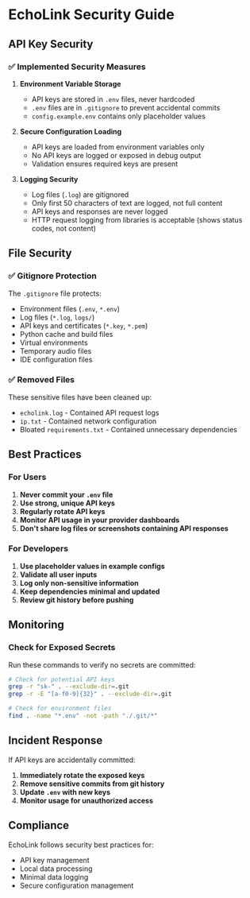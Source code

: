 # EchoLink Security Guide

## API Key Security

### ✅ Implemented Security Measures

1. **Environment Variable Storage**
   - API keys are stored in `.env` files, never hardcoded
   - `.env` files are in `.gitignore` to prevent accidental commits
   - `config.example.env` contains only placeholder values

2. **Secure Configuration Loading**
   - API keys are loaded from environment variables only
   - No API keys are logged or exposed in debug output
   - Validation ensures required keys are present

3. **Logging Security**
   - Log files (`.log`) are gitignored
   - Only first 50 characters of text are logged, not full content
   - API keys and responses are never logged
   - HTTP request logging from libraries is acceptable (shows status codes, not content)

## File Security

### ✅ Gitignore Protection

The `.gitignore` file protects:
- Environment files (`.env`, `*.env`)
- Log files (`*.log`, `logs/`)
- API keys and certificates (`*.key`, `*.pem`)
- Python cache and build files
- Virtual environments
- Temporary audio files
- IDE configuration files

### ✅ Removed Files

These sensitive files have been cleaned up:
- `echolink.log` - Contained API request logs
- `ip.txt` - Contained network configuration
- Bloated `requirements.txt` - Contained unnecessary dependencies

## Best Practices

### For Users

1. **Never commit your `.env` file**
2. **Use strong, unique API keys**
3. **Regularly rotate API keys**
4. **Monitor API usage in your provider dashboards**
5. **Don't share log files or screenshots containing API responses**

### For Developers

1. **Use placeholder values in example configs**
2. **Validate all user inputs**
3. **Log only non-sensitive information**
4. **Keep dependencies minimal and updated**
5. **Review git history before pushing**

## Monitoring

### Check for Exposed Secrets

Run these commands to verify no secrets are committed:

```bash
# Check for potential API keys
grep -r "sk-" . --exclude-dir=.git
grep -r -E "[a-f0-9]{32}" . --exclude-dir=.git

# Check for environment files
find . -name "*.env" -not -path "./.git/*"
```

## Incident Response

If API keys are accidentally committed:

1. **Immediately rotate the exposed keys**
2. **Remove sensitive commits from git history**
3. **Update `.env` with new keys**
4. **Monitor usage for unauthorized access**

## Compliance

EchoLink follows security best practices for:
- API key management
- Local data processing
- Minimal data logging
- Secure configuration management 